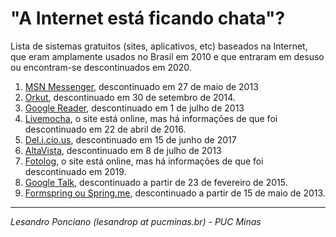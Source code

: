# "A Internet está ficando chata"? 

Lista de sistemas gratuitos (sites, aplicativos, etc) baseados na Internet, que eram amplamente usados no Brasil em 2010 e que entraram em desuso ou encontram-se descontinuados em 2020.

1. [MSN Messenger](https://pt.wikipedia.org/wiki/MSN_Messenger), descontinuado em 27 de maio de 2013
1. [Orkut](https://pt.wikipedia.org/wiki/Orkut), descontinuado em 30 de setembro de 2014.
1. [Google Reader](https://pt.wikipedia.org/wiki/Google_Reader), descontinuado em 1 de julho de 2013
1. [Livemocha](https://pt.wikipedia.org/wiki/Livemocha), o site está online, mas há informações de que foi descontinuado em 22 de abril de 2016.
1. [Del.i.cio.us](https://en.wikipedia.org/wiki/Delicious_(website)), descontinuado em 15 de junho de 2017
1. [AltaVista](https://en.wikipedia.org/wiki/AltaVista), descontinuado em 8 de julho de 2013
1. [Fotolog](https://pt.wikipedia.org/wiki/Fotolog), o site está online, mas há informações de que foi descontinuado em 2019.
1. [Google Talk](https://pt.wikipedia.org/wiki/Google_Talk), descontinuado a partir de 23 de fevereiro de 2015.
1. [Formspring ou Spring.me](https://en.wikipedia.org/wiki/Spring.me), descontinuado a partir de 15 de maio de 2013.

---

_Lesandro Ponciano (lesandrop at pucminas.br) - PUC Minas_